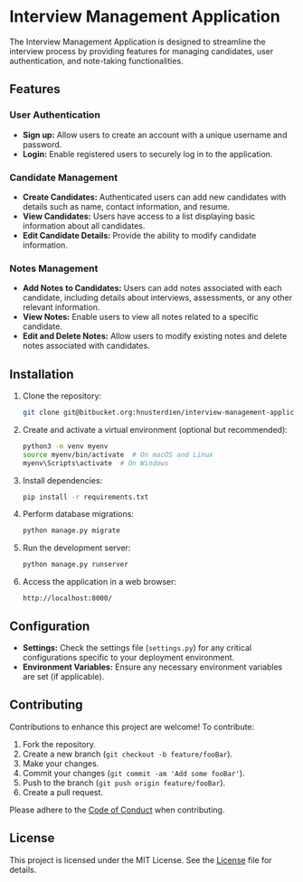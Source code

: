 # Interview Management Application

The Interview Management Application is designed to streamline the interview process by providing features for managing candidates, user authentication, and note-taking functionalities.

## Features

### User Authentication

- **Sign up:** Allow users to create an account with a unique username and password.
- **Login:** Enable registered users to securely log in to the application.

### Candidate Management

- **Create Candidates:** Authenticated users can add new candidates with details such as name, contact information, and resume.
- **View Candidates:** Users have access to a list displaying basic information about all candidates.
- **Edit Candidate Details:** Provide the ability to modify candidate information.

### Notes Management

- **Add Notes to Candidates:** Users can add notes associated with each candidate, including details about interviews, assessments, or any other relevant information.
- **View Notes:** Enable users to view all notes related to a specific candidate.
- **Edit and Delete Notes:** Allow users to modify existing notes and delete notes associated with candidates.

## Installation

1. Clone the repository:

   ```bash
   git clone git@bitbucket.org:hnusterdien/interview-management-application.git
   ```

2. Create and activate a virtual environment (optional but recommended):

   ```bash
   python3 -m venv myenv
   source myenv/bin/activate  # On macOS and Linux
   myenv\Scripts\activate  # On Windows
   ```

3. Install dependencies:

   ```bash
   pip install -r requirements.txt
   ```

4. Perform database migrations:

   ```bash
   python manage.py migrate
   ```

5. Run the development server:

   ```bash
   python manage.py runserver
   ```

6. Access the application in a web browser:

   ```
   http://localhost:8000/
   ```

## Configuration

- **Settings:** Check the settings file (`settings.py`) for any critical configurations specific to your deployment environment.
- **Environment Variables:** Ensure any necessary environment variables are set (if applicable).

## Contributing

Contributions to enhance this project are welcome! To contribute:

1. Fork the repository.
2. Create a new branch (`git checkout -b feature/fooBar`).
3. Make your changes.
4. Commit your changes (`git commit -am 'Add some fooBar'`).
5. Push to the branch (`git push origin feature/fooBar`).
6. Create a pull request.

Please adhere to the [Code of Conduct](CODE_OF_CONDUCT.md) when contributing.

## License

This project is licensed under the MIT License. See the [License](LICENSE) file for details.
